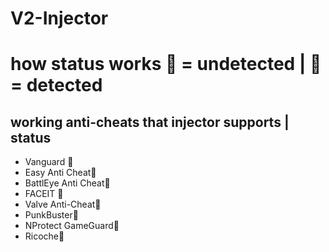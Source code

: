 # V2-Injector

# how status works 🔵 = undetected | 🔴 = detected
## working anti-cheats that injector supports | status
* Vanguard 🔵
* Easy Anti Cheat🔵
* BattlEye Anti Cheat🔵
* FACEIT 🔵
* Valve Anti-Cheat🔵
* PunkBuster🔵
* NProtect GameGuard🔵
* Ricoche🔵
